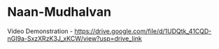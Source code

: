 # Naan-Mudhalvan
Video Demonstration -  https://drive.google.com/file/d/1UDQtk_41CQD-nGI9a-SxzXRzK3J_xKCW/view?usp=drive_link
